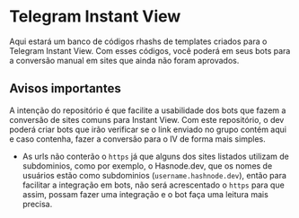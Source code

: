 # Telegram Instant View

Aqui estará um banco de códigos rhashs de templates criados para o Telegram Instant View. Com esses códigos, você poderá em seus bots para a conversão manual em sites que ainda não foram aprovados.


## Avisos importantes
A intenção do repositório é que facilite a usabilidade dos bots que fazem a conversão de sites comuns para Instant View. Com este repositório, o dev poderá criar bots que irão verificar se o link enviado no grupo contém aqui e caso contenha, fazer a conversão para o IV de forma mais simples.

- As urls não conterão o `https` já que alguns dos sites listados utilizam de subdominios, como por exemplo, o Hasnode.dev, que os nomes de usuários estão como subdominios (`username.hashnode.dev`), então para facilitar a integração em bots, não será acrescentado o `https` para que assim, possam fazer uma integração e o bot faça uma leitura mais precisa.
